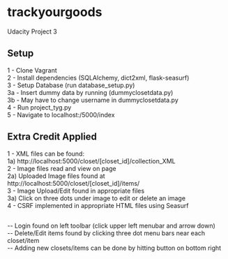 # trackyourgoods
Udacity Project 3

## Setup
1 - Clone Vagrant <br>
2 - Install dependencies (SQLAlchemy, dict2xml, flask-seasurf) <br>
3 - Setup Database (run database_setup.py) <br>
3a - Insert dummy data by running (dummyclosetdata.py) <br>
3b - May have to change username in dummyclosetdata.py <br>
4 - Run project_tyg.py <br>
5 - Navigate to localhost:/5000/index <br>

## Extra Credit Applied
1 - XML files can be found: <br>
1a) http://localhost:5000/closet/[closet_id]/collection_XML <br>
2 - Image files read and view on page <br>
2a) Uploaded Image files found at  http://localhost:5000/closet/[closet_id]/items/ <br>
3 - Image Upload/Edit found in appropriate files  <br>
3a) Click on three dots under image to edit or delete an image <br>
4 - CSRF implemented in appropriate HTML files using Seasurf <br>

## 
-- Login found on left toolbar (click upper left menubar and arrow down) <br>
-- Delete/Edit items found by clicking three dot menu bars near each closet/item <br>
-- Adding new closets/items can be done by hitting button on bottom right <br>
